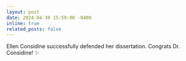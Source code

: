 ```yaml
---
layout: post
date: 2024-04-30 15:59:00 -0400
inline: true
related_posts: false
---
```


Ellen Considine successfully defended her dissertation. Congrats Dr. Considine! :sparkles:
